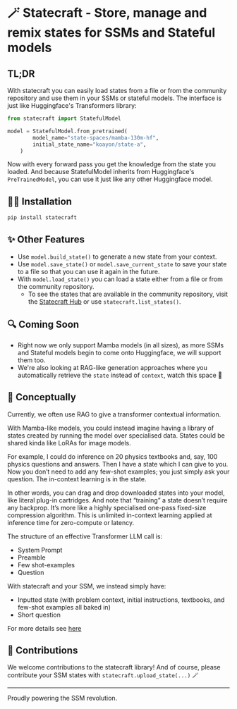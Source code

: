 # 🪄 Statecraft -  Store, manage and remix states for SSMs and Stateful models

## TL;DR

With statecraft you can easily load states from a file or from the community repository and use them in your SSMs or stateful models. The interface is just like Huggingface's Transformers library:

```python
from statecraft import StatefulModel

model = StatefulModel.from_pretrained(
        model_name="state-spaces/mamba-130m-hf",
        initial_state_name="koayon/state-a",
    )
```

Now with every forward pass you get the knowledge from the state you loaded. And because StatefulModel inherits from Huggingface's `PreTrainedModel`, you can use it just like any other Huggingface model.

## 🧑‍💻 Installation

```bash
pip install statecraft
```

## ✨ Other Features

- Use `model.build_state()` to generate a new state from your context.
- Use `model.save_state()` or `model.save_current_state` to save your state to a file so that you can use it again in the future.
- With `model.load_state()` you can load a state either from a file or from the community repository.
  - To see the states that are available in the community repository, visit the [Statecraft Hub](https://statecrafthub.com) or use `statecraft.list_states()`.

## 🔍 Coming Soon

- Right now we only support Mamba models (in all sizes), as more SSMs and Stateful models begin to come onto Huggingface, we will support them too.
- We're also looking at RAG-like generation approaches where you automatically retrieve the `state` instead of `context`, watch this space 👀

## 🧙 Conceptually

Currently, we often use RAG to give a transformer contextual information.

With Mamba-like models, you could instead imagine having a library of states created by running the model over specialised data. States could be shared kinda like LoRAs for image models.

For example, I could do inference on 20 physics textbooks and, say, 100 physics questions and answers. Then I have a state which I can give to you. Now you don’t need to add any few-shot examples; you just simply ask your question. The in-context learning is in the state.

In other words, you can drag and drop downloaded states into your model, like literal plug-in cartridges. And note that “training” a state doesn’t require any backprop. It’s more like a highly specialised one-pass fixed-size compression algorithm. This is unlimited in-context learning applied at inference time for zero-compute or latency.

The structure of an effective Transformer LLM call is:

- System Prompt
- Preamble
- Few shot-examples
- Question

With statecraft and your SSM, we instead simply have:

- Inputted state (with problem context, initial instructions, textbooks, and few-shot examples all baked in)
- Short question

For more details see [here](https://www.kolaayonrinde.com/blog/2024/02/11/mamba.html#:~:text=Swapping%20States%20as%20a%20New%20Prompting%20Paradigm)

## 💃 Contributions

We welcome contributions to the statecraft library!
And of course, please contribute your SSM states with `statecraft.upload_state(...)` 🪄


---

Proudly powering the SSM revolution.
